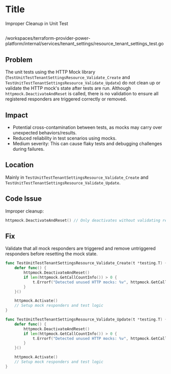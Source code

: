 # Title

Improper Cleanup in Unit Test

##

/workspaces/terraform-provider-power-platform/internal/services/tenant_settings/resource_tenant_settings_test.go

## Problem

The unit tests using the HTTP Mock library (`TestUnitTestTenantSettingsResource_Validate_Create` and `TestUnitTestTenantSettingsResource_Validate_Update`) do not clean up or validate the HTTP mock's state after tests are run. Although `httpmock.DeactivateAndReset` is called, there is no validation to ensure all registered responders are triggered correctly or removed.

## Impact

- Potential cross-contamination between tests, as mocks may carry over unexpected behaviors/results.
- Reduced reliability in test scenarios using mocks.
- Medium severity: This can cause flaky tests and debugging challenges during failures.

## Location

Mainly in `TestUnitTestTenantSettingsResource_Validate_Create` and `TestUnitTestTenantSettingsResource_Validate_Update`.

## Code Issue

Improper cleanup:

```go
httpmock.DeactivateAndReset() // Only deactivates without validating registered responders or resetting them correctly
```

## Fix

Validate that all mock responders are triggered and remove untriggered responders before resetting the mock state.

```go
func TestUnitTestTenantSettingsResource_Validate_Create(t *testing.T) {
	defer func() {
		httpmock.DeactivateAndReset()
		if len(httpmock.GetCallCountInfo()) > 0 {
			t.Errorf("Detected unused HTTP mocks: %v", httpmock.GetCallCountInfo())
		}
	}()

	httpmock.Activate()
	// Setup mock responders and test logic
}

func TestUnitTestTenantSettingsResource_Validate_Update(t *testing.T) {
	defer func() {
		httpmock.DeactivateAndReset()
		if len(httpmock.GetCallCountInfo()) > 0 {
			t.Errorf("Detected unused HTTP mocks: %v", httpmock.GetCallCountInfo())
		}
	}()

	httpmock.Activate()
	// Setup mock responders and test logic
}
```